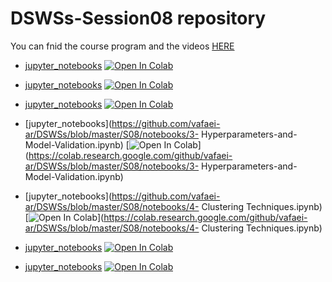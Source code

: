 # DSWSs-Session08 repository

You can fnid the course program and the videos [HERE](http://physics.ipm.ac.ir/~vafaei/scheduls/sess8.html)


- [jupyter_notebooks](https://github.com/vafaei-ar/DSWSs/blob/master/S08/notebooks/6-Examples.ipynb) [![Open In Colab](https://colab.research.google.com/assets/colab-badge.svg)](https://colab.research.google.com/github/vafaei-ar/DSWSs/blob/master/S08/notebooks/6-Examples.ipynb)

- [jupyter_notebooks](https://github.com/vafaei-ar/DSWSs/blob/master/S08/notebooks/2-Feature_Selection.ipynb) [![Open In Colab](https://colab.research.google.com/assets/colab-badge.svg)](https://colab.research.google.com/github/vafaei-ar/DSWSs/blob/master/S08/notebooks/2-Feature_Selection.ipynb)

- [jupyter_notebooks](https://github.com/vafaei-ar/DSWSs/blob/master/S08/notebooks/7-Project.ipynb) [![Open In Colab](https://colab.research.google.com/assets/colab-badge.svg)](https://colab.research.google.com/github/vafaei-ar/DSWSs/blob/master/S08/notebooks/7-Project.ipynb)

- [jupyter_notebooks](https://github.com/vafaei-ar/DSWSs/blob/master/S08/notebooks/3- Hyperparameters-and-Model-Validation.ipynb) [![Open In Colab](https://colab.research.google.com/assets/colab-badge.svg)](https://colab.research.google.com/github/vafaei-ar/DSWSs/blob/master/S08/notebooks/3- Hyperparameters-and-Model-Validation.ipynb)

- [jupyter_notebooks](https://github.com/vafaei-ar/DSWSs/blob/master/S08/notebooks/4- Clustering Techniques.ipynb) [![Open In Colab](https://colab.research.google.com/assets/colab-badge.svg)](https://colab.research.google.com/github/vafaei-ar/DSWSs/blob/master/S08/notebooks/4- Clustering Techniques.ipynb)

- [jupyter_notebooks](https://github.com/vafaei-ar/DSWSs/blob/master/S08/notebooks/5-Anomaly_Detection.ipynb) [![Open In Colab](https://colab.research.google.com/assets/colab-badge.svg)](https://colab.research.google.com/github/vafaei-ar/DSWSs/blob/master/S08/notebooks/5-Anomaly_Detection.ipynb)

- [jupyter_notebooks](https://github.com/vafaei-ar/DSWSs/blob/master/S08/notebooks/1-SKlearn.ipynb) [![Open In Colab](https://colab.research.google.com/assets/colab-badge.svg)](https://colab.research.google.com/github/vafaei-ar/DSWSs/blob/master/S08/notebooks/1-SKlearn.ipynb)

